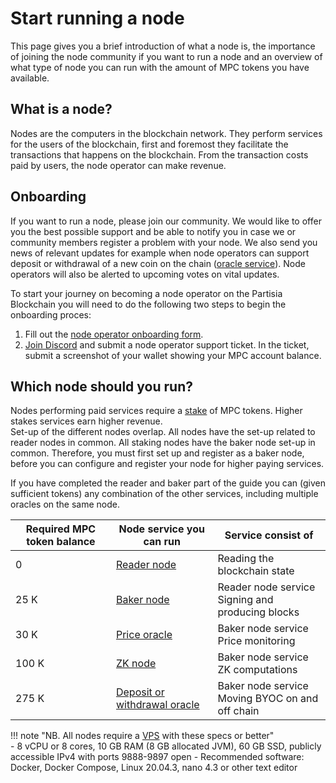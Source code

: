 # Start running a node

This page gives you a brief introduction of what a node is, the importance of joining the node community if you want to run a node and an overview of what type of node you can run with the amount of MPC tokens you have available. 

## What is a node? 
Nodes are the computers in the blockchain network. They perform services for the users of the blockchain, first and foremost they facilitate the transactions that happens on the blockchain. From the transaction costs paid by users, the node operator can make revenue.

## Onboarding

If you want to run a node, please join our community. We would like to offer you the best possible support and be able to notify you in case we or community members register a problem with your node. We also send you news of relevant updates for example when node operators can support deposit or withdrawal of a new coin on the chain ([oracle service](../pbc-fundamentals/dictionary.md#small-oracle)). Node operators will also be alerted to upcoming votes on vital updates.

To start your journey on becoming a node operator on the Partisia Blockchain you will need to do the following two steps to begin the onboarding proces: 
1. Fill out the [node operator onboarding form](https://forms.monday.com/forms/8de1fb7d3099178333db642c4d1fe640?r=euc1).
2. [Join Discord](https://discord.com/invite/KYjucw3Sad) and submit a node operator support ticket. In the ticket, submit a screenshot of your wallet showing your MPC account balance.

## Which node should you run?

Nodes performing paid services require a [stake](../pbc-fundamentals/dictionary.md#stakestaking) of MPC tokens. Higher stakes services earn higher revenue.    
Set-up of the different nodes overlap. All nodes have the set-up related to reader nodes in common. All staking nodes have the baker node set-up in common. Therefore, you must first set up and register as a baker node, before you can configure and register your node for higher paying services. 

If you have completed the reader and baker part of the guide you can (given sufficient tokens) any combination of the other services, including multiple oracles on the same node.   


| **Required MPC token balance** | **Node service you can run** | **Service consist of**                            |
|----------------------------|------------------------------|---------------------------------------------------|
| 0                          | [Reader node](run-a-reader-node.md)                  | Reading the blockchain state                      |
| 25 K                       | [Baker node](run-a-baker-node.md)                   | Reader node service<br />Signing and producing blocks                      |
| 30 K                       | [Price oracle](run-a-price-oracle-node.md)                 | Baker node service<br />Price monitoring             |
| 100 K                      | [ZK node](run-a-zk-node.md)                      | Baker node service<br />ZK computations              |
| 275 K                      | [Deposit or withdrawal oracle](run-a-deposit-or-withdrawal-oracle-node.md) | Baker node service<br />Moving BYOC on and off chain |

!!! note "NB. All nodes require a [VPS](../pbc-fundamentals/dictionary.md#vps) with these specs or better"   
    - 8 vCPU or 8 cores, 10 GB RAM (8 GB allocated JVM), 60 GB SSD, publicly accessible IPv4 with ports 9888-9897 open
    - Recommended software: Docker, Docker Compose, Linux 20.04.3, nano 4.3 or other text editor
